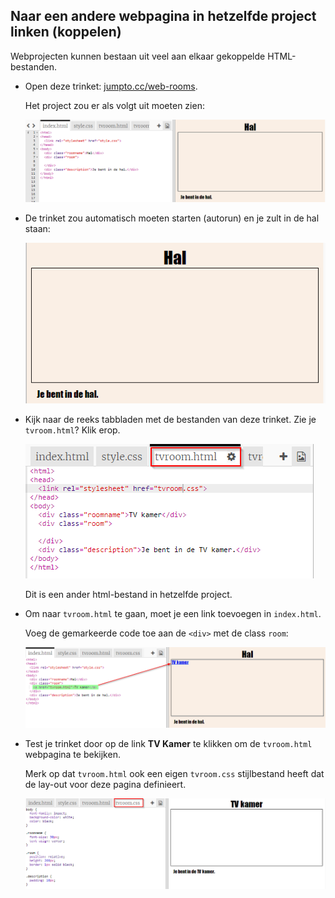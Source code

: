 ## Naar een andere webpagina in hetzelfde project linken (koppelen)

Webprojecten kunnen bestaan ​​uit veel aan elkaar gekoppelde HTML-bestanden.

+ Open deze trinket: <a href="https://trinket.io/html/3f53d432bd" target="_blank">jumpto.cc/web-rooms</a>.
    
    Het project zou er als volgt uit moeten zien:
    
    ![screenshot](images/rooms-starter.png)

+ De trinket zou automatisch moeten starten (autorun) en je zult in de hal staan:
    
    ![screenshot](images/rooms-hall-start.png)

+ Kijk naar de reeks tabbladen met de bestanden van deze trinket. Zie je `tvroom.html`? Klik erop.
    
    ![screenshot](images/rooms-tvroom-html.png)
    
    Dit is een ander html-bestand in hetzelfde project.

+ Om naar `tvroom.html` te gaan, moet je een link toevoegen in `index.html`.
    
    Voeg de gemarkeerde code toe aan de `<div>` met de class `room`:
    
    ![screenshot](images/rooms-link-tvroom.png)

+ Test je trinket door op de link **TV Kamer** te klikken om de `tvroom.html` webpagina te bekijken.
    
    Merk op dat `tvroom.html` ook een eigen `tvroom.css` stijlbestand heeft dat de lay-out voor deze pagina definieert.
    
    ![screenshot](images/rooms-tvroom-unstyled.png)